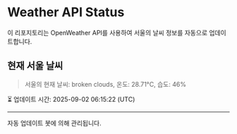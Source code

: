 
# Weather API Status

이 리포지토리는 OpenWeather API를 사용하여 서울의 날씨 정보를 자동으로 업데이트합니다.

## 현재 서울 날씨
> 서울의 현재 날씨: broken clouds, 온도: 28.71°C, 습도: 46%

⏳ 업데이트 시간: 2025-09-02 06:15:22 (UTC)

---
자동 업데이트 봇에 의해 관리됩니다.
